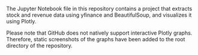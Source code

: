The Jupyter Notebook file in this repository contains a project that extracts stock and revenue data using yfinance and BeautifulSoup, and visualizes it using Plotly.

Please note that GitHub does not natively support interactive Plotly graphs. Therefore, static screenshots of the graphs have been added to the root directory of the repository.
